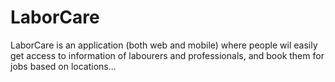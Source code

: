 # LaborCare
LaborCare is an application (both web and mobile) where people wil easily get access to information of labourers and professionals, and book them for jobs based on locations...
